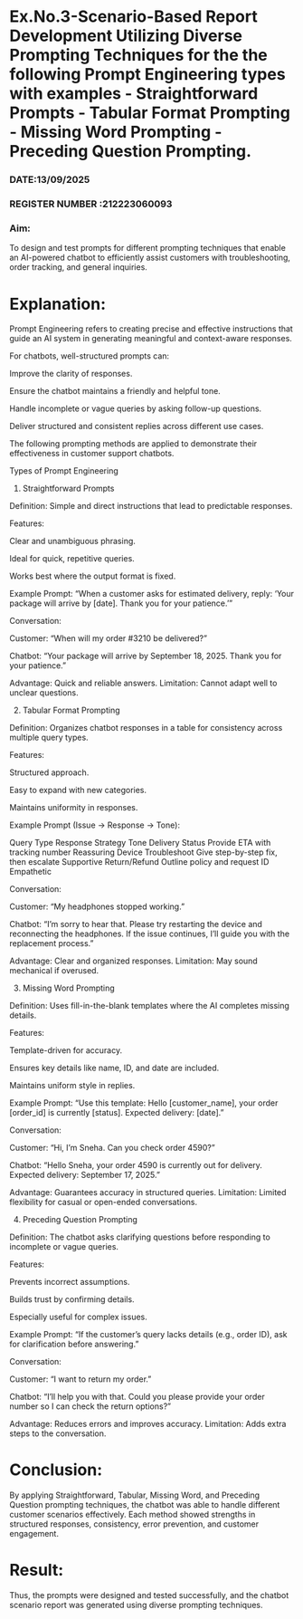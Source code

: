 # Ex.No.3-Scenario-Based Report Development Utilizing Diverse Prompting Techniques for the the following Prompt Engineering types with examples - Straightforward Prompts - Tabular Format Prompting - Missing Word Prompting - Preceding Question Prompting.

### DATE:13/09/2025                                                                            
### REGISTER NUMBER :212223060093 
### Aim:

To design and test prompts for different prompting techniques that enable an AI-powered chatbot to efficiently assist customers with troubleshooting, order tracking, and general inquiries.

# Explanation:

Prompt Engineering refers to creating precise and effective instructions that guide an AI system in generating meaningful and context-aware responses.

For chatbots, well-structured prompts can:

Improve the clarity of responses.

Ensure the chatbot maintains a friendly and helpful tone.

Handle incomplete or vague queries by asking follow-up questions.

Deliver structured and consistent replies across different use cases.

The following prompting methods are applied to demonstrate their effectiveness in customer support chatbots.

Types of Prompt Engineering
1. Straightforward Prompts

Definition: Simple and direct instructions that lead to predictable responses.

Features:

Clear and unambiguous phrasing.

Ideal for quick, repetitive queries.

Works best where the output format is fixed.

Example Prompt:
“When a customer asks for estimated delivery, reply:
‘Your package will arrive by [date]. Thank you for your patience.’”

Conversation:

Customer: “When will my order #3210 be delivered?”

Chatbot: “Your package will arrive by September 18, 2025. Thank you for your patience.”

Advantage: Quick and reliable answers.
Limitation: Cannot adapt well to unclear questions.

2. Tabular Format Prompting

Definition: Organizes chatbot responses in a table for consistency across multiple query types.

Features:

Structured approach.

Easy to expand with new categories.

Maintains uniformity in responses.

Example Prompt (Issue → Response → Tone):

Query Type	Response Strategy	Tone
Delivery Status	Provide ETA with tracking number	Reassuring
Device Troubleshoot	Give step-by-step fix, then escalate	Supportive
Return/Refund	Outline policy and request ID	Empathetic

Conversation:

Customer: “My headphones stopped working.”

Chatbot: “I’m sorry to hear that. Please try restarting the device and reconnecting the headphones. If the issue continues, I’ll guide you with the replacement process.”

Advantage: Clear and organized responses.
Limitation: May sound mechanical if overused.

3. Missing Word Prompting

Definition: Uses fill-in-the-blank templates where the AI completes missing details.

Features:

Template-driven for accuracy.

Ensures key details like name, ID, and date are included.

Maintains uniform style in replies.

Example Prompt:
“Use this template:
Hello [customer_name], your order [order_id] is currently [status]. Expected delivery: [date].”

Conversation:

Customer: “Hi, I’m Sneha. Can you check order 4590?”

Chatbot: “Hello Sneha, your order 4590 is currently out for delivery. Expected delivery: September 17, 2025.”

Advantage: Guarantees accuracy in structured queries.
Limitation: Limited flexibility for casual or open-ended conversations.

4. Preceding Question Prompting

Definition: The chatbot asks clarifying questions before responding to incomplete or vague queries.

Features:

Prevents incorrect assumptions.

Builds trust by confirming details.

Especially useful for complex issues.

Example Prompt:
“If the customer’s query lacks details (e.g., order ID), ask for clarification before answering.”

Conversation:

Customer: “I want to return my order.”

Chatbot: “I’ll help you with that. Could you please provide your order number so I can check the return options?”

Advantage: Reduces errors and improves accuracy.
Limitation: Adds extra steps to the conversation.

# Conclusion:

By applying Straightforward, Tabular, Missing Word, and Preceding Question prompting techniques, the chatbot was able to handle different customer scenarios effectively. Each method showed strengths in structured responses, consistency, error prevention, and customer engagement.

# Result:

Thus, the prompts were designed and tested successfully, and the chatbot scenario report was generated using diverse prompting techniques.
